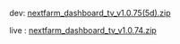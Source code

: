 dev: [nextfarm_dashboard_tv_v1.0.75(5d).zip](https://github.com/user-attachments/files/17968713/nextfarm_dashboard_tv_v1.0.75.5d.zip)





live : [nextfarm_dashboard_tv_v1.0.74.zip](https://github.com/user-attachments/files/17931758/nextfarm_dashboard_tv_v1.0.74.zip)
